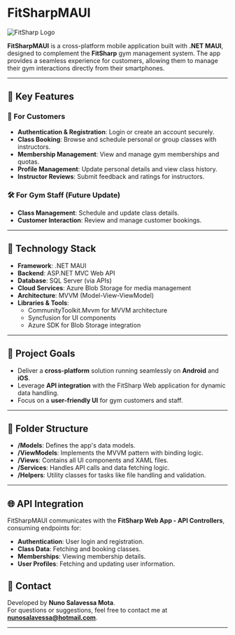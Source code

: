 # FitSharpMAUI

![FitSharp Logo](https://aircinelmvc.blob.core.windows.net/resources/FitSharpFinalLogoNoBrackgroundpng2.png)

**FitSharpMAUI** is a cross-platform mobile application built with **.NET MAUI**, designed to complement the **FitSharp** gym management system. The app provides a seamless experience for customers, allowing them to manage their gym interactions directly from their smartphones.

---

## 🚀 Key Features

### 🌟 For Customers
- **Authentication & Registration**: Login or create an account securely.
- **Class Booking**: Browse and schedule personal or group classes with instructors.
- **Membership Management**: View and manage gym memberships and quotas.
- **Profile Management**: Update personal details and view class history.
- **Instructor Reviews**: Submit feedback and ratings for instructors.

### 🛠️ For Gym Staff (Future Update)
- **Class Management**: Schedule and update class details.
- **Customer Interaction**: Review and manage customer bookings.

---

## 📱 Technology Stack

- **Framework**: .NET MAUI
- **Backend**: ASP.NET MVC Web API
- **Database**: SQL Server (via APIs)
- **Cloud Services**: Azure Blob Storage for media management
- **Architecture**: MVVM (Model-View-ViewModel)
- **Libraries & Tools**:
  - CommunityToolkit.Mvvm for MVVM architecture
  - Syncfusion for UI components
  - Azure SDK for Blob Storage integration

---

## 🎯 Project Goals

- Deliver a **cross-platform** solution running seamlessly on **Android** and **iOS**.
- Leverage **API integration** with the FitSharp Web application for dynamic data handling.
- Focus on a **user-friendly UI** for gym customers and staff.

---

## 📂 Folder Structure

- **/Models**: Defines the app's data models.
- **/ViewModels**: Implements the MVVM pattern with binding logic.
- **/Views**: Contains all UI components and XAML files.
- **/Services**: Handles API calls and data fetching logic.
- **/Helpers**: Utility classes for tasks like file handling and validation.

---

## 🌐 API Integration

FitSharpMAUI communicates with the **FitSharp Web App - API Controllers**, consuming endpoints for:
- **Authentication**: User login and registration.
- **Class Data**: Fetching and booking classes.
- **Memberships**: Viewing membership details.
- **User Profiles**: Fetching and updating user information.



## 💬 Contact

Developed by **Nuno Salavessa Mota**.  
For questions or suggestions, feel free to contact me at **nunosalavessa@hotmail.com**.

---
